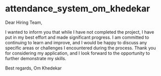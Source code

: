 # attendance_system_om_khedekar
 Dear Hiring Team,

I wanted to inform you that while I have not completed the project, I have put in my best effort and made significant progress. I am committed to continuing to learn and improve, and I would be happy to discuss any specific areas or challenges I encountered during the process. Thank you for considering my application, and I look forward to the opportunity to further demonstrate my skills.

Best regards,
Om Khedekar

